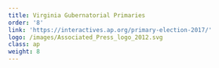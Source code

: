 ```yaml
---
title: Virginia Gubernatorial Primaries
order: '8'
link: 'https://interactives.ap.org/primary-election-2017/'
logo: /images/Associated_Press_logo_2012.svg
class: ap
weight: 8
---
```




